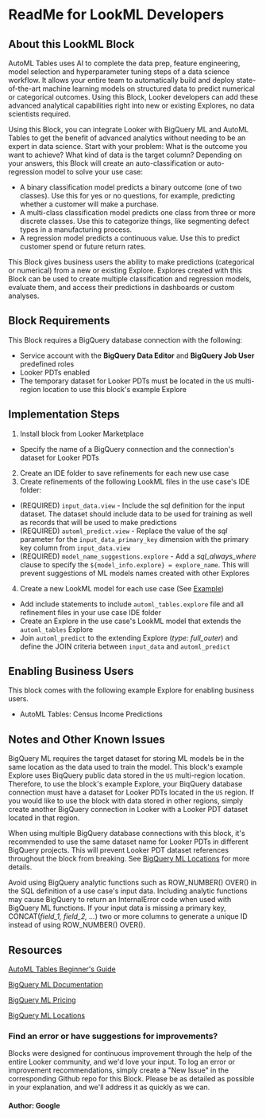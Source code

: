 # ReadMe for LookML Developers


## About this LookML Block

AutoML Tables uses AI to complete the data prep, feature engineering, model selection and hyperparameter tuning
steps of a data science workflow. It allows your entire team to automatically build and deploy state-of-the-art
machine learning models on structured data to predict numerical or categorical outcomes. Using this Block,
Looker developers can add these advanced analytical capabilities right into new or existing Explores, no data
scientists required.

Using this Block, you can integrate Looker with BigQuery ML and AutoML Tables to get the benefit of advanced
analytics without needing to be an expert in data science. Start with your problem: What is the outcome you
want to achieve? What kind of data is the target column? Depending on your answers, this Block will create an
auto-classification or auto-regression model to solve your use case:

- A binary classification model predicts a binary outcome (one of two classes). Use this for yes or no questions, for example, predicting whether a customer will make a purchase.
- A multi-class classification model predicts one class from three or more discrete classes. Use this to categorize things, like segmenting defect types in a manufacturing process.
- A regression model predicts a continuous value. Use this to predict customer spend or future return rates.

This Block gives business users the ability to make predictions (categorical or numerical) from a new or
existing Explore. Explores created with this Block can be used to create multiple classification and regression
models, evaluate them, and access their predictions in dashboards or custom analyses.


## Block Requirements

This Block requires a BigQuery database connection with the following:
- Service account with the **BigQuery Data Editor** and **BigQuery Job User** predefined roles
- Looker PDTs enabled
- The temporary dataset for Looker PDTs must be located in the `US` multi-region location to use this block's example Explore


## Implementation Steps

1. Install block from Looker Marketplace
  - Specify the name of a BigQuery connection and the connection's dataset for Looker PDTs
2. Create an IDE folder to save refinements for each new use case
3. Create refinements of the following LookML files in the use case's IDE folder:
  - (REQUIRED) `input_data.view` - Include the sql definition for the input dataset. The dataset should include data to be used for training as well as records that will be used to make predictions
  - (REQUIRED) `automl_predict.view` - Replace the value of the *sql* parameter for the `input_data_primary_key` dimension with the primary key column from `input_data.view`
  - (REQUIRED) `model_name_suggestions.explore` - Add a *sql_always_where* clause to specify the `${model_info.explore} = explore_name`. This will prevent suggestions of ML models names created with other Explores
4. Create a new LookML model for each use case (See [Example](https://github.com/looker/block-bqml-automl/blob/master/models/census_income_predictions.model.lkml))
  - Add include statements to include `automl_tables.explore` file and all refinement files in your use case IDE folder
  - Create an Explore in the use case's LookML model that extends the `automl_tables` Explore
  - Join `automl_predict` to the extending Explore (*type: full_outer*) and define the JOIN criteria between `input_data` and `automl_predict`


## Enabling Business Users

This block comes with the following example Explore for enabling business users.
- AutoML Tables: Census Income Predictions


## Notes and Other Known Issues

BigQuery ML requires the target dataset for storing ML models be in the same location as the data used to
train the model. This block's example Explore uses BiqQuery public data stored in the `US` multi-region location.
Therefore, to use the block's example Explore, your BiqQuery database connection must have a dataset for Looker
PDTs located in the `US` region. If you would like to use the block with data stored in other regions, simply
create another BigQuery connection in Looker with a Looker PDT dataset located in that region.

When using multiple BigQuery database connections with this block, it's recommended to use the same dataset
name for Looker PDTs in different BigQuery projects. This will prevent Looker PDT dataset references throughout
the block from breaking.
See [BigQuery ML Locations](https://cloud.google.com/bigquery-ml/docs/locations) for more details.

Avoid using BigQuery analytic functions such as ROW_NUMBER() OVER() in the SQL definition of a use case's input data. Including
analytic functions may cause BigQuery to return an InternalError code when used with BigQuery ML functions. If your input data is
missing a primary key, CONCAT(*field_1, field_2, ...*) two or more columns to generate a unique ID instead of using ROW_NUMBER() OVER().


## Resources

[AutoML Tables Beginner's Guide](https://cloud.google.com/automl-tables/docs/beginners-guide)

[BigQuery ML Documentation](https://cloud.google.com/bigquery-ml/docs)

[BigQuery ML Pricing](https://cloud.google.com/bigquery-ml/pricing#bqml)

[BigQuery ML Locations](https://cloud.google.com/bigquery-ml/docs/locations)


### Find an error or have suggestions for improvements?
Blocks were designed for continuous improvement through the help of the entire Looker community, and we'd love your input. To log an error or improvement recommendations, simply create a "New Issue" in the corresponding Github repo for this Block. Please be as detailed as possible in your explanation, and we'll address it as quickly as we can.


#### Author: Google
